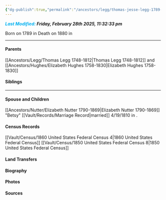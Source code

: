 ```yaml
---
{"dg-publish":true,"permalink":"/ancestors/legg/thomas-jesse-legg-1789-1880/","tags":["Thomas-Jesse-Legg"]}
---
```


***<font color="#00b0f0">Last Modified:</font> Friday, February 28th 2025, 11:32:33 pm***

Born on  1789 in <!-- link to place -->
Death on 1880 in <!-- link to place -->

---
#### Parents

[[Ancestors/Legg/Thomas Legg 1748-1812\|Thomas Legg 1748-1812]] and [[Ancestors/Hughes/Elizabeth Hughes 1758-1830\|Elizabeth Hughes 1758-1830]]
#### Siblings
<!-- Link to sibling -->

---
#### Spouse and Children
[[Ancestors/Nutter/Elizabeth Nutter 1790-1869\|Elizabeth Nutter 1790-1869]] "Betsy" [[Vault/Records/Marriage Record\|married]] 4/19/1810 in <!-- link to place -->.
<!-- Link to child -->

#### Census Records
[[Vault/Census/1860 United States Federal Census 4\|1860 United States Federal Census]]
[[Vault/Census/1850 United States Federal Census 8\|1850 United States Federal Census]]
#### Land Transfers

#### Biography

#### Photos

#### Sources

